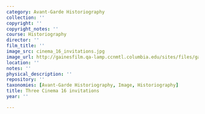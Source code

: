 ```yaml
---
category: Avant-Garde Historiography
collection: ''
copyright: ''
copyright_notes: ''
course: Historiography
director: ''
film_title: ''
image_src: cinema_16_invitations.jpg
image_url: http://gainesfilm.qa-lamp.ccnmtl.columbia.edu/sites/files/gainesfilm/images/cinema_16_invitations.jpg
location: ''
notes: ''
physical_description: ''
repository: ''
taxonomies: [Avant-Garde Historiography, Image, Historiography]
title: Three Cinema 16 invitations
year: ''

---
```

